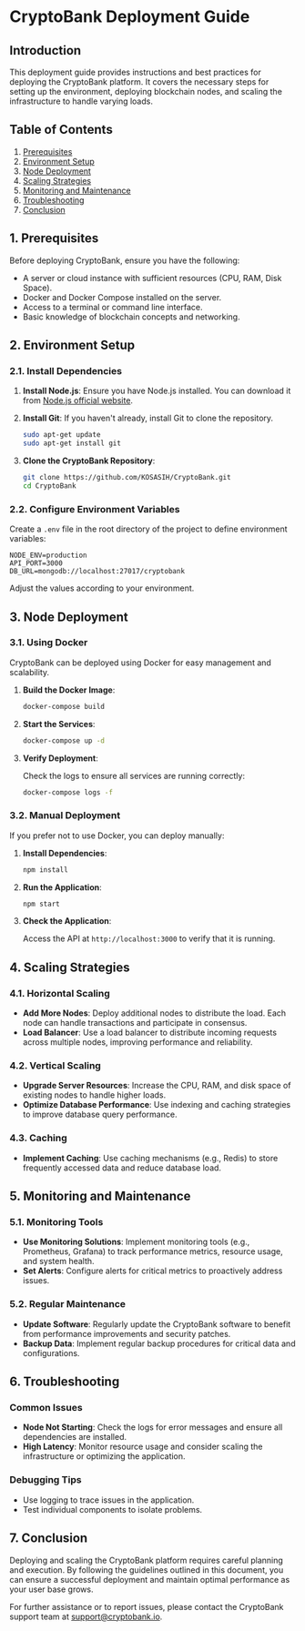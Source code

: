 # CryptoBank Deployment Guide

## Introduction

This deployment guide provides instructions and best practices for deploying the CryptoBank platform. It covers the necessary steps for setting up the environment, deploying blockchain nodes, and scaling the infrastructure to handle varying loads.

## Table of Contents

1. [Prerequisites](#prerequisites)
2. [Environment Setup](#environment-setup)
3. [Node Deployment](#node-deployment)
4. [Scaling Strategies](#scaling-strategies)
5. [Monitoring and Maintenance](#monitoring-and-maintenance)
6. [Troubleshooting](#troubleshooting)
7. [Conclusion](#conclusion)

## 1. Prerequisites

Before deploying CryptoBank, ensure you have the following:

- A server or cloud instance with sufficient resources (CPU, RAM, Disk Space).
- Docker and Docker Compose installed on the server.
- Access to a terminal or command line interface.
- Basic knowledge of blockchain concepts and networking.

## 2. Environment Setup

### 2.1. Install Dependencies

1. **Install Node.js**: Ensure you have Node.js installed. You can download it from [Node.js official website](https://nodejs.org/).

2. **Install Git**: If you haven't already, install Git to clone the repository.

   ```bash
   sudo apt-get update
   sudo apt-get install git
   ```

3. **Clone the CryptoBank Repository**:

   ```bash
   git clone https://github.com/KOSASIH/CryptoBank.git
   cd CryptoBank
   ```

### 2.2. Configure Environment Variables

Create a `.env` file in the root directory of the project to define environment variables:

```plaintext
NODE_ENV=production
API_PORT=3000
DB_URL=mongodb://localhost:27017/cryptobank
```

Adjust the values according to your environment.

## 3. Node Deployment

### 3.1. Using Docker

CryptoBank can be deployed using Docker for easy management and scalability.

1. **Build the Docker Image**:

   ```bash
   docker-compose build
   ```

2. **Start the Services**:

   ```bash
   docker-compose up -d
   ```

3. **Verify Deployment**:

   Check the logs to ensure all services are running correctly:

   ```bash
   docker-compose logs -f
   ```

### 3.2. Manual Deployment

If you prefer not to use Docker, you can deploy manually:

1. **Install Dependencies**:

   ```bash
   npm install
   ```

2. **Run the Application**:

   ```bash
   npm start
   ```

3. **Check the Application**:

   Access the API at `http://localhost:3000` to verify that it is running.

## 4. Scaling Strategies

### 4.1. Horizontal Scaling

- **Add More Nodes**: Deploy additional nodes to distribute the load. Each node can handle transactions and participate in consensus.
- **Load Balancer**: Use a load balancer to distribute incoming requests across multiple nodes, improving performance and reliability.

### 4.2. Vertical Scaling

- **Upgrade Server Resources**: Increase the CPU, RAM, and disk space of existing nodes to handle higher loads.
- **Optimize Database Performance**: Use indexing and caching strategies to improve database query performance.

### 4.3. Caching

- **Implement Caching**: Use caching mechanisms (e.g., Redis) to store frequently accessed data and reduce database load.

## 5. Monitoring and Maintenance

### 5.1. Monitoring Tools

- **Use Monitoring Solutions**: Implement monitoring tools (e.g., Prometheus, Grafana) to track performance metrics, resource usage, and system health.
- **Set Alerts**: Configure alerts for critical metrics to proactively address issues.

### 5.2. Regular Maintenance

- **Update Software**: Regularly update the CryptoBank software to benefit from performance improvements and security patches.
- **Backup Data**: Implement regular backup procedures for critical data and configurations.

## 6. Troubleshooting

### Common Issues

- **Node Not Starting**: Check the logs for error messages and ensure all dependencies are installed.
- **High Latency**: Monitor resource usage and consider scaling the infrastructure or optimizing the application.

### Debugging Tips

- Use logging to trace issues in the application.
- Test individual components to isolate problems.

## 7. Conclusion

Deploying and scaling the CryptoBank platform requires careful planning and execution. By following the guidelines outlined in this document, you can ensure a successful deployment and maintain optimal performance as your user base grows.

For further assistance or to report issues, please contact the CryptoBank support team at [support@cryptobank.io](mailto:support@cryptobank.io).
